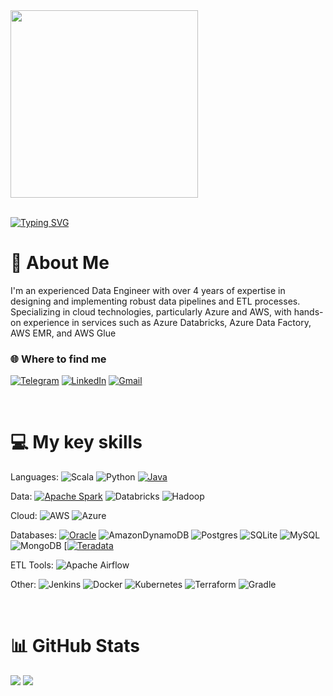 
<img src="https://github.com/Anmol-Baranwal/Cool-GIFs-For-GitHub/assets/74038190/219bcc70-f5dc-466b-9a60-29653d8e8433" align="center" width="300">

<br>
<br>

[![Typing SVG](https://readme-typing-svg.demolab.com?font=Montserrat&weight=600&size=30&duration=4000&pause=1500&color=F7F7F7&width=700&lines=Hi+there!++%F0%9F%91%8B%F0%9F%8F%BB+I'm+Anatolii+Siuniaev)](https://git.io/typing-svg)


# 💫 About Me
I'm an experienced Data Engineer with over 4 years of expertise in designing and implementing robust data pipelines and ETL processes. Specializing in cloud technologies, particularly Azure and AWS, with hands-on experience in services such as Azure Databricks, Azure Data Factory, AWS EMR, and AWS Glue

### 🌐 Where to find me
[![Telegram](https://img.shields.io/badge/Telegram-2CA5E0?style=for-the-badge&logo=telegram&logoColor=white)](https://t.me/aa_sun) [![LinkedIn](https://img.shields.io/badge/LinkedIn-%230077B5.svg?style=for-the-badge&logo=linkedin&logoColor=white)](https://www.linkedin.com/in/aa-sun/) [![Gmail](https://img.shields.io/badge/Gmail-D14836?style=for-the-badge&logo=gmail&logoColor=white)](mailto:a.a.syunyaev@gmail.com)


<br>

# 💻 My key skills
Languages: 
![Scala](https://img.shields.io/badge/scala-%23DC322F.svg?style=for-the-badge&logo=scala&logoColor=white) ![Python](https://img.shields.io/badge/python-3670A0?style=for-the-badge&logo=python&logoColor=ffdd54) [![Java](https://img.shields.io/badge/Java-%23ED8B00.svg?logo=openjdk&logoColor=white&style=for-the-badge)](#)

Data: 
[![Apache Spark](https://img.shields.io/badge/apache_spark-%23DC322F.svg?style=for-the-badge&logo=ApacheSpark&logoColor=DF581C&color=white)](#) ![Databricks](https://img.shields.io/badge/Databricks-FF3621?style=for-the-badge&logo=Databricks&logoColor=white) ![Hadoop](https://img.shields.io/badge/Hadoop-FF3621?style=for-the-badge&logo=Hadoop&logoColor=white&color=FBF500)


Cloud: 
![AWS](https://img.shields.io/badge/AWS-%23FF9900.svg?style=for-the-badge&logo=amazon-aws&logoColor=white) ![Azure](https://img.shields.io/badge/azure-%230072C6.svg?style=for-the-badge&logo=azure-devops&logoColor=white)

Databases: [![Oracle](https://img.shields.io/badge/Oracle-F80000?logo=oracle&style=for-the-badge&logoColor=fff)](#) ![AmazonDynamoDB](https://img.shields.io/badge/Amazon%20DynamoDB-4053D6?style=for-the-badge&logo=Amazon%20DynamoDB&logoColor=white) ![Postgres](https://img.shields.io/badge/postgres-%23316192.svg?style=for-the-badge&logo=postgresql&logoColor=white) ![SQLite](https://img.shields.io/badge/sqlite-%2307405e.svg?style=for-the-badge&logo=sqlite&logoColor=white) ![MySQL](https://img.shields.io/badge/mysql-%2300f.svg?style=for-the-badge&logo=mysql&logoColor=white) ![MongoDB](https://img.shields.io/badge/MongoDB-%234ea94b.svg?style=for-the-badge&logo=mongodb&logoColor=white) [[![Teradata](https://img.shields.io/badge/Teradata-F37440?logo=teradata&logoColor=fff&style=for-the-badge)](#)
 
ETL Tools: 
![Apache Airflow](https://img.shields.io/badge/Apache%20Airflow-017CEE?style=for-the-badge&logo=Apache%20Airflow&logoColor=white) 

Other: ![Jenkins](https://img.shields.io/badge/jenkins-%232C5263.svg?style=for-the-badge&logo=jenkins&logoColor=white)  ![Docker](https://img.shields.io/badge/docker-%230db7ed.svg?style=for-the-badge&logo=docker&logoColor=white) ![Kubernetes](https://img.shields.io/badge/kubernetes-%23326ce5.svg?style=for-the-badge&logo=kubernetes&logoColor=white) ![Terraform](https://img.shields.io/badge/terraform-%235835CC.svg?style=for-the-badge&logo=terraform&logoColor=white) ![Gradle](https://img.shields.io/badge/Gradle-02303A.svg?style=for-the-badge&logo=Gradle&logoColor=white)

<br>

# 📊 GitHub Stats
![](https://github-readme-stats.vercel.app/api/top-langs/?username=glincow&theme=dark&hide_border=false&include_all_commits=true&count_private=false&layout=compact)
![](https://github-readme-streak-stats.herokuapp.com/?user=glincow&theme=dark&hide_border=false)<br/>


